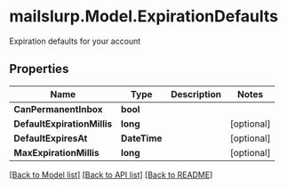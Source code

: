 # mailslurp.Model.ExpirationDefaults
Expiration defaults for your account
## Properties

Name | Type | Description | Notes
------------ | ------------- | ------------- | -------------
**CanPermanentInbox** | **bool** |  | 
**DefaultExpirationMillis** | **long** |  | [optional] 
**DefaultExpiresAt** | **DateTime** |  | [optional] 
**MaxExpirationMillis** | **long** |  | [optional] 

[[Back to Model list]](../README#documentation-for-models) [[Back to API list]](../README#documentation-for-api-endpoints) [[Back to README]](../README)

